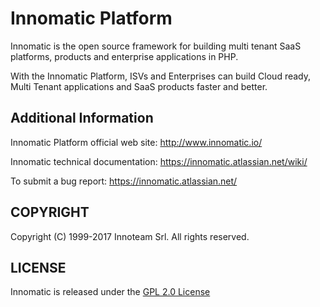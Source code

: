 # Innomatic Platform

Innomatic is the open source framework for building multi tenant SaaS platforms, products and enterprise applications in PHP.

With the Innomatic Platform, ISVs and Enterprises can build Cloud ready, Multi Tenant applications and SaaS products faster and better.

## Additional Information

Innomatic Platform official web site: http://www.innomatic.io/

Innomatic technical documentation: https://innomatic.atlassian.net/wiki/

To submit a bug report: https://innomatic.atlassian.net/

## COPYRIGHT
Copyright (C) 1999-2017 Innoteam Srl. All rights reserved.

## LICENSE
Innomatic is released under the [GPL 2.0 License](https://innomatic.atlassian.net/wiki/display/IMP/Innomatic+License)

